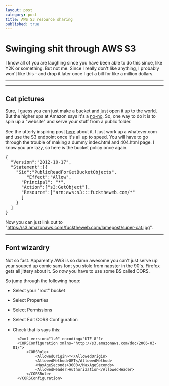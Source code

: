 ```yaml
---
layout: post
category: post
title: AWS S3 resource sharing
published: true
---
```


# Swinging shit through AWS S3

I know all of you are laughing since you have been able to do this since, like Y2K or something. But not me. Since I really don't like anything, I probably won't like this - and drop it later once I get a bill for like a million dollars.

***
<hr class="rule">

## Cat pictures

Sure, I guess you can just make a bucket and just open it up to the world. But the higher ups at Amazon says it's a [no-no](https://aws.amazon.com/articles/5050). So, one way to do it is to spin up a "website" and serve your stuff from a public folder.

See the utterly inspiring post [here](http://herebyaccident.com/post/2016/04/05/aws-s3.html) about it. I just work up a whatever.com and use the S3 endpoint once it's all up to speed. You will have to go through the trouble of making a dummy index.html and 404.html page. I know you are lazy, so here is the bucket policy once again.

<pre>
{
  "Version":"2012-10-17",
  "Statement":[{
	"Sid":"PublicReadForGetBucketObjects",
        "Effect":"Allow",
	  "Principal": "*",
      "Action":["s3:GetObject"],
      "Resource":["arn:aws:s3:::fucktheweb.com/*"
      ]
    }
  ]
}
</pre>

Now you can just link out to "https://s3.amazonaws.com/fucktheweb.com/lamepost/super-cat.jpg".

***

## Font wizardry

Not so fast. Apparently AWS is so damn awesome you can't just serve up your souped up comic sans font you stole from napster in the 90's. Firefox gets all jittery about it. So *now* you have to use some BS called CORS.

So jump through the following hoop:

+ Select your "root" bucket
+ Select Properties
+ Select Permissions
+ Select Edit CORS Configuration
+ Check that is says this:

		<?xml version="1.0" encoding="UTF-8"?>
		<CORSConfiguration xmlns="http://s3.amazonaws.com/doc/2006-03-01/">
    		<CORSRule>
        		<AllowedOrigin>*</AllowedOrigin>
        		<AllowedMethod>GET</AllowedMethod>
        		<MaxAgeSeconds>3000</MaxAgeSeconds>
        		<AllowedHeader>Authorization</AllowedHeader>
    		</CORSRule>
		</CORSConfiguration>












